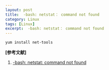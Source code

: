 ```yaml
---
layout: post
title:  -bash: netstat： command not found
category: Linux
tags: [Linux]
excerpt:  -bash: netstat： command not found
---
```

	
	yum install net-tools

**[参考文献]**

1. [-bash: netstat: command not found](https://blog.csdn.net/slovyz/article/details/50386240")



